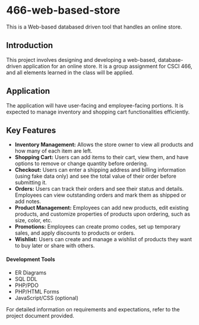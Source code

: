 # 466-web-based-store
This is a Web-based databased driven tool that handles an online store.

## Introduction
This project involves designing and developing a web-based, database-driven application for an online store. It is a group assignment for CSCI 466, and all elements learned in the class will be applied.

## Application
The application will have user-facing and employee-facing portions. It is expected to manage inventory and shopping cart functionalities efficiently.

## Key Features

- **Inventory Management:** Allows the store owner to view all products and how many of each item are left.
- **Shopping Cart:** Users can add items to their cart, view them, and have options to remove or change quantity before ordering.
- **Checkout:** Users can enter a shipping address and billing information (using fake data only) and see the total value of their order before submitting it.
- **Orders:** Users can track their orders and see their status and details. Employees can view outstanding orders and mark them as shipped or add notes.
- **Product Management:** Employees can add new products, edit existing products, and customize properties of products upon ordering, such as size, color, etc.
- **Promotions:** Employees can create promo codes, set up temporary sales, and apply discounts to products or orders.
- **Wishlist:** Users can create and manage a wishlist of products they want to buy later or share with others.

#### Development Tools
- ER Diagrams
- SQL DDL
- PHP/PDO
- PHP/HTML Forms
- JavaScript/CSS (optional)

For detailed information on requirements and expectations, refer to the project document provided.
